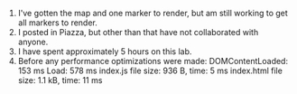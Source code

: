 1. I've gotten the map and one marker to render, but am still working to get all markers to render.
2. I posted in Piazza, but other than that have not collaborated with anyone.
3. I have spent approximately 5 hours on this lab.
4. Before any performance optimizations were made:
DOMContentLoaded: 153 ms
Load: 578 ms
index.js file size: 936 B, time: 5 ms
index.html file size: 1.1 kB, time: 11 ms